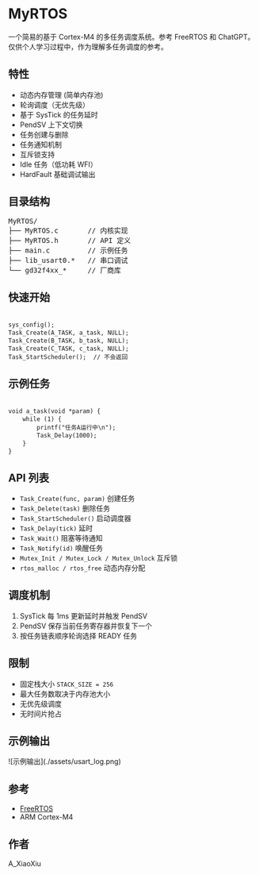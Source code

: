 <h1>MyRTOS</h1>

<p>一个简易的基于 Cortex-M4 的多任务调度系统。参考 FreeRTOS 和 ChatGPT。  
仅供个人学习过程中，作为理解多任务调度的参考。</p>

<h2>特性</h2>
<ul>
  <li>动态内存管理 (简单内存池)</li>
  <li>轮询调度（无优先级）</li>
  <li>基于 SysTick 的任务延时</li>
  <li>PendSV 上下文切换</li>
  <li>任务创建与删除</li>
  <li>任务通知机制</li>
  <li>互斥锁支持</li>
  <li>Idle 任务（低功耗 WFI）</li>
  <li>HardFault 基础调试输出</li>
</ul>

<h2>目录结构</h2>
<pre>
MyRTOS/
├── MyRTOS.c       // 内核实现
├── MyRTOS.h       // API 定义
├── main.c         // 示例任务
├── lib_usart0.*   // 串口调试
└── gd32f4xx_*     // 厂商库
</pre>

<h2>快速开始</h2>
<pre><code class="language-c">
sys_config();
Task_Create(A_TASK, a_task, NULL);
Task_Create(B_TASK, b_task, NULL);
Task_Create(C_TASK, c_task, NULL);
Task_StartScheduler();  // 不会返回
</code></pre>

<h2>示例任务</h2>
<pre><code class="language-c">
void a_task(void *param) {
    while (1) {
        printf("任务A运行中\n");
        Task_Delay(1000);
    }
}
</code></pre>

<h2>API 列表</h2>
<ul>
  <li><code>Task_Create(func, param)</code> 创建任务</li>
  <li><code>Task_Delete(task)</code> 删除任务</li>
  <li><code>Task_StartScheduler()</code> 启动调度器</li>
  <li><code>Task_Delay(tick)</code> 延时</li>
  <li><code>Task_Wait()</code> 阻塞等待通知</li>
  <li><code>Task_Notify(id)</code> 唤醒任务</li>
  <li><code>Mutex_Init / Mutex_Lock / Mutex_Unlock</code> 互斥锁</li>
  <li><code>rtos_malloc / rtos_free</code> 动态内存分配</li>
</ul>

<h2>调度机制</h2>
<ol>
  <li>SysTick 每 1ms 更新延时并触发 PendSV</li>
  <li>PendSV 保存当前任务寄存器并恢复下一个</li>
  <li>按任务链表顺序轮询选择 READY 任务</li>
</ol>

<h2>限制</h2>
<ul>
  <li>固定栈大小 <code>STACK_SIZE = 256</code></li>
  <li>最大任务数取决于内存池大小</li>
  <li>无优先级调度</li>
  <li>无时间片抢占</li>
</ul>

<h2>示例输出</h2>
![示例输出](./assets/usart_log.png)

<h2>参考</h2>
<ul>
  <li><a href="https://github.com/FreeRTOS/FreeRTOS-Kernel">FreeRTOS</a></li>
  <li>ARM Cortex-M4</li>
</ul>

<h2>作者</h2>
<p>A_XiaoXiu</p>
